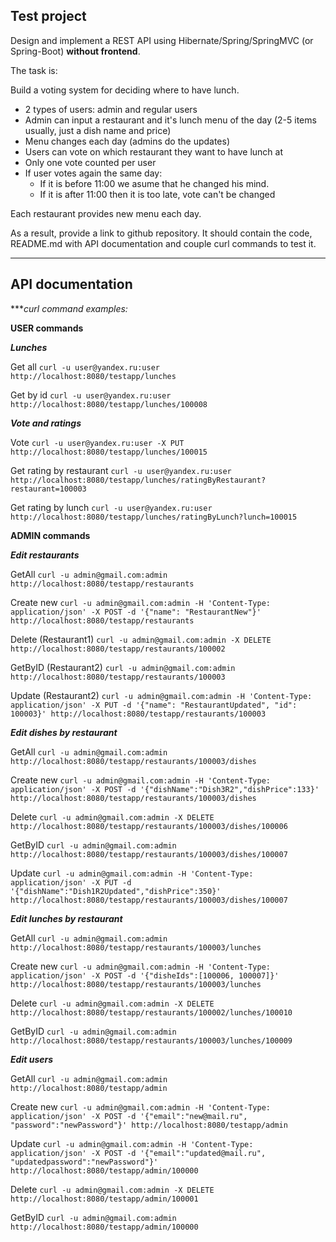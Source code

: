 ## Test project

Design and implement a REST API using Hibernate/Spring/SpringMVC (or Spring-Boot) **without frontend**.

The task is:

Build a voting system for deciding where to have lunch.

 * 2 types of users: admin and regular users
 * Admin can input a restaurant and it's lunch menu of the day (2-5 items usually, just a dish name and price)
 * Menu changes each day (admins do the updates)
 * Users can vote on which restaurant they want to have lunch at
 * Only one vote counted per user
 * If user votes again the same day:
    - If it is before 11:00 we asume that he changed his mind.
    - If it is after 11:00 then it is too late, vote can't be changed

Each restaurant provides new menu each day.

As a result, provide a link to github repository. It should contain the code, README.md with API documentation and couple curl commands to test it.

-----------------------------

## API documentation

***_curl command examples:_

**USER commands**

**_Lunches_**

Get all
`curl -u user@yandex.ru:user http://localhost:8080/testapp/lunches`

Get by id
`curl -u user@yandex.ru:user http://localhost:8080/testapp/lunches/100008`

**_Vote and ratings_**

Vote
`curl -u user@yandex.ru:user -X PUT http://localhost:8080/testapp/lunches/100015`

Get rating by restaurant 
`curl -u user@yandex.ru:user http://localhost:8080/testapp/lunches/ratingByRestaurant?restaurant=100003`

Get rating by lunch 
`curl -u user@yandex.ru:user http://localhost:8080/testapp/lunches/ratingByLunch?lunch=100015`

**ADMIN commands**

**_Edit restaurants_**

GetAll
`curl -u admin@gmail.com:admin http://localhost:8080/testapp/restaurants`

Create new
`curl -u admin@gmail.com:admin -H 'Content-Type: application/json' -X POST -d '{"name": "RestaurantNew"}' http://localhost:8080/testapp/restaurants`

Delete (Restaurant1)
`curl -u admin@gmail.com:admin -X DELETE http://localhost:8080/testapp/restaurants/100002`

GetByID (Restaurant2)
`curl -u admin@gmail.com:admin http://localhost:8080/testapp/restaurants/100003`

Update (Restaurant2)
`curl -u admin@gmail.com:admin -H 'Content-Type: application/json' -X PUT -d '{"name": "RestaurantUpdated", "id": 100003}' http://localhost:8080/testapp/restaurants/100003`

**_Edit dishes by restaurant_**

GetAll
`curl -u admin@gmail.com:admin http://localhost:8080/testapp/restaurants/100003/dishes`

Create new
`curl -u admin@gmail.com:admin -H 'Content-Type: application/json' -X POST -d '{"dishName":"Dish3R2","dishPrice":133}' http://localhost:8080/testapp/restaurants/100003/dishes`

Delete
`curl -u admin@gmail.com:admin -X DELETE http://localhost:8080/testapp/restaurants/100003/dishes/100006`

GetByID
`curl -u admin@gmail.com:admin http://localhost:8080/testapp/restaurants/100003/dishes/100007`

Update
`curl -u admin@gmail.com:admin -H 'Content-Type: application/json' -X PUT -d '{"dishName":"Dish1R2Updated","dishPrice":350}' http://localhost:8080/testapp/restaurants/100003/dishes/100007`

**_Edit lunches by restaurant_**

GetAll
`curl -u admin@gmail.com:admin http://localhost:8080/testapp/restaurants/100003/lunches`

Create new
`curl -u admin@gmail.com:admin -H 'Content-Type: application/json' -X POST -d '{"disheIds":[100006, 100007]}' http://localhost:8080/testapp/restaurants/100003/lunches`

Delete
`curl -u admin@gmail.com:admin -X DELETE http://localhost:8080/testapp/restaurants/100002/lunches/100010`

GetByID
`curl -u admin@gmail.com:admin http://localhost:8080/testapp/restaurants/100003/lunches/100009`

**_Edit users_**

GetAll
`curl -u admin@gmail.com:admin http://localhost:8080/testapp/admin`

Create new
`curl -u admin@gmail.com:admin -H 'Content-Type: application/json' -X POST -d '{"email":"new@mail.ru", "password":"newPassword"}' http://localhost:8080/testapp/admin`

Update
`curl -u admin@gmail.com:admin -H 'Content-Type: application/json' -X POST -d '{"email":"updated@mail.ru", "updatedpassword":"newPassword"}' http://localhost:8080/testapp/admin/100000`

Delete
`curl -u admin@gmail.com:admin -X DELETE http://localhost:8080/testapp/admin/100001`

GetByID
`curl -u admin@gmail.com:admin http://localhost:8080/testapp/admin/100000`